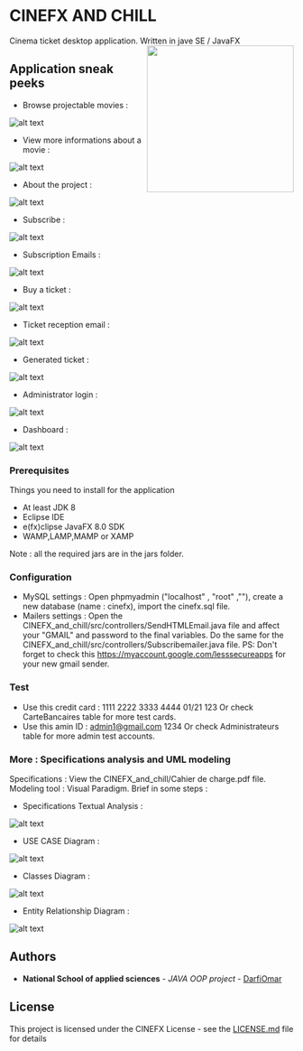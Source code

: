 # CINEFX AND CHILL

Cinema ticket desktop application. Written in jave SE / JavaFX
<img align="right" height="260" src="https://github.com/darfiomar/CINEFX_and_chill/blob/master/logo.png">

## Application sneak peeks

- Browse projectable movies :

![alt text](https://github.com/darfiomar/CINEFX_and_chill/blob/master/app-screenshots/movies.JPG)

- View more informations about a movie :

![alt text](https://github.com/darfiomar/CINEFX_and_chill/blob/master/app-screenshots/moreinfo.JPG)

- About the project :

![alt text](https://github.com/darfiomar/CINEFX_and_chill/blob/master/app-screenshots/about.JPG)

- Subscribe :

![alt text](https://github.com/darfiomar/CINEFX_and_chill/blob/master/app-screenshots/subscribe.JPG)

- Subscription Emails :

![alt text](https://github.com/darfiomar/CINEFX_and_chill/blob/master/app-screenshots/subsription-emails.JPG)

- Buy a ticket :

![alt text](https://github.com/darfiomar/CINEFX_and_chill/blob/master/app-screenshots/buyticket.JPG)

- Ticket reception email :

![alt text](https://github.com/darfiomar/CINEFX_and_chill/blob/master/app-screenshots/ticket-email.JPG)

- Generated ticket :

![alt text](https://github.com/darfiomar/CINEFX_and_chill/blob/master/app-screenshots/ticket.JPG)

- Administrator login :

![alt text](https://github.com/darfiomar/CINEFX_and_chill/blob/master/app-screenshots/adminlogin.JPG)

- Dashboard :

![alt text](https://github.com/darfiomar/CINEFX_and_chill/blob/master/app-screenshots/admindashboard.JPG)

### Prerequisites

Things you need to install for the application 

- At least JDK 8
- Eclipse IDE
- e(fx)clipse JavaFX 8.0 SDK
- WAMP,LAMP,MAMP or XAMP

 Note : all the required jars are in the jars folder.

### Configuration

 - MySQL settings :
 Open phpmyadmin ("localhost" , "root" ,""), create a new database (name : cinefx), import the cinefx.sql file.
 - Mailers settings :
 Open the CINEFX_and_chill/src/controllers/SendHTMLEmail.java file and affect your "GMAIL" and password to the final variables.
 Do the same for the CINEFX_and_chill/src/controllers/Subscribemailer.java file.
 PS: Don't forget to check this https://myaccount.google.com/lesssecureapps for your new gmail sender.
 
 ### Test

 - Use this credit card : 1111 2222 3333 4444        01/21       123   Or check CarteBancaires table for more test cards.
 - Use this amin ID : admin1@gmail.com     1234       Or check Administrateurs table for more admin test accounts.
 
### More : Specifications analysis and UML modeling

Specifications : View the CINEFX_and_chill/Cahier de charge.pdf file.
Modeling tool : Visual Paradigm.
Brief in some steps :

 - Specifications Textual Analysis :
 
 ![alt text](https://github.com/darfiomar/CINEFX_and_chill/blob/master/app-architecture/textual-analysis.PNG)
 
 - USE CASE Diagram :
 
 ![alt text](https://github.com/darfiomar/CINEFX_and_chill/blob/master/app-architecture/usecase%20diagram.PNG)
 
 - Classes Diagram :
 
 ![alt text](https://github.com/darfiomar/CINEFX_and_chill/blob/master/app-architecture/class%20diagram.PNG)
 
 - Entity Relationship Diagram :
 
 ![alt text](https://github.com/darfiomar/CINEFX_and_chill/blob/master/app-architecture/erd.PNG)
 
## Authors

* **National School of applied sciences** - *JAVA OOP project* - [DarfiOmar](https://github.com/darfiomar)

## License

This project is licensed under the CINEFX License - see the [LICENSE.md](LICENSE.md) file for details

